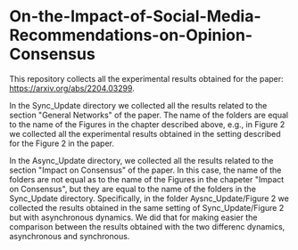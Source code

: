 # On-the-Impact-of-Social-Media-Recommendations-on-Opinion-Consensus

This repository collects all the experimental results obtained for the paper: https://arxiv.org/abs/2204.03299. 

In the Sync_Update directory we collected all the results related to the section "General Networks" of the paper. The name of the folders are equal to the name of the Figures in the chapter described above, e.g., in Figure 2 we collected all the experimental results obtained in the setting described for the Figure 2 in the paper.

In the Async_Update directory, we collected all the results related to the section "Impact on Consensus" of the paper. In this case, the name of the folders are not equal as to the name of the Figures in the chapeter "Impact on Consensus", but they are  equal to the name of the folders in the Sync_Update directory. Specifically, in the folder Aysnc_Update/Figure 2 we collected the results obtained in the same setting of Sync_Update/Figure 2 but with asynchronous dynamics. We did that for making easier the comparison between the results obtained with the two differenc dynamics, asynchronous and synchronous. 
